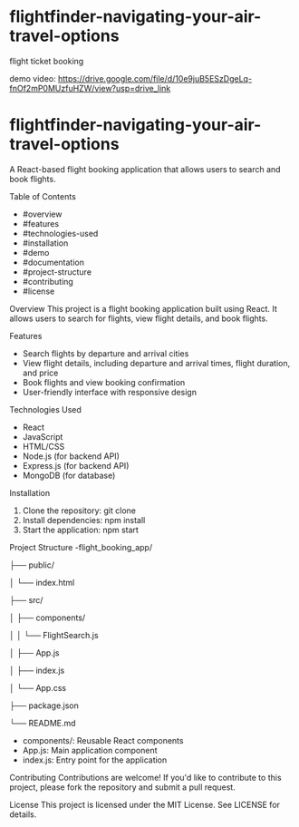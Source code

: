 # flightfinder-navigating-your-air-travel-options
flight ticket booking

demo video: https://drive.google.com/file/d/10e9juB5ESzDgeLq-fnOf2mP0MUzfuHZW/view?usp=drive_link

# flightfinder-navigating-your-air-travel-options

A React-based flight booking application that allows users to search and book flights.

Table of Contents
- #overview
- #features
- #technologies-used
- #installation
- #demo
- #documentation
- #project-structure
- #contributing
- #license

Overview
This project is a flight booking application built using React. It allows users to search for flights, view flight details, and book flights.

Features
- Search flights by departure and arrival cities
- View flight details, including departure and arrival times, flight duration, and price
- Book flights and view booking confirmation
- User-friendly interface with responsive design

Technologies Used
- React
- JavaScript
- HTML/CSS
- Node.js (for backend API)
- Express.js (for backend API)
- MongoDB (for database)

Installation
1. Clone the repository: git clone 
2. Install dependencies: npm install
3. Start the application: npm start


Project Structure
-flight_booking_app/

├── public/

│   └── index.html

├── src/

│   ├── components/

│   │   └── FlightSearch.js

│   ├── App.js

│   ├── index.js

│   └── App.css

├── package.json

└── README.md

- components/: Reusable React components
- App.js: Main application component
- index.js: Entry point for the application

Contributing
Contributions are welcome! If you'd like to contribute to this project, please fork the repository and submit a pull request.

License
This project is licensed under the MIT License. See LICENSE for details.
